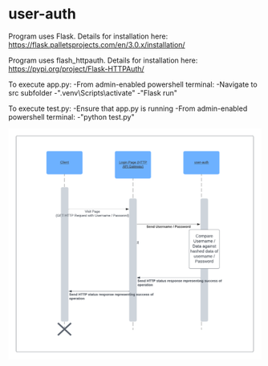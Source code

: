 # user-auth
Program uses Flask. 
Details for installation here: https://flask.palletsprojects.com/en/3.0.x/installation/

Program uses flash_httpauth.
Details for installation here: https://pypi.org/project/Flask-HTTPAuth/

To execute app.py:
-From admin-enabled powershell terminal: 
	-Navigate to src subfolder
	-".venv\Scripts\activate"
	-"Flask run"
	
To execute test.py:
-Ensure that app.py is running
-From admin-enabled powershell terminal: 
	-"python test.py"
	
![UML Diagram](image/UML_Sequence.png)